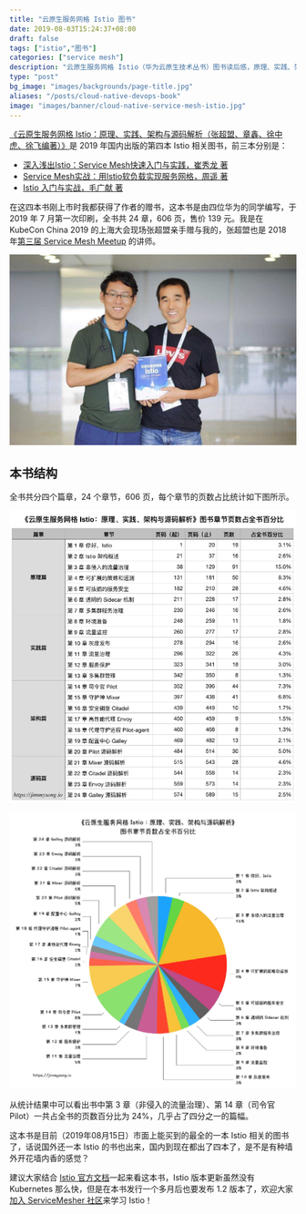 ```yaml
---
title: "云原生服务网格 Istio 图书"
date: 2019-08-03T15:24:37+08:00
draft: false
tags: ["istio","图书"]
categories: ["service mesh"]
description: "云原生服务网格 Istio（华为云原生技术丛书）图书读后感，原理、实践、架构与源码解析（张超盟、章鑫、徐中虎、徐飞编著）。"
type: "post"
bg_image: "images/backgrounds/page-title.jpg"
aliases: "/posts/cloud-native-devops-book"
image: "images/banner/cloud-native-service-mesh-istio.jpg"
---
```


[《云原生服务网格 Istio：原理、实践、架构与源码解析（张超盟、章鑫、徐中虎、徐飞编著）》](https://item.jd.com/12538407.html)是 2019 年国内出版的第四本 Istio 相关图书，前三本分别是：

- [深入浅出Istio：Service Mesh快速入门与实践，崔秀龙 著](https://item.jd.com/12527008.html)
- [Service Mesh实战：用Istio软负载实现服务网格，周遥 著](https://item.jd.com/12516473.html)
- [Istio 入门与实战，毛广献 著](https://item.jd.com/12601120.html)

在这四本书刚上市时我都获得了作者的赠书，这本书是由四位华为的同学编写，于 2019 年  7 月第一次印刷，全书共 24 章，606 页，售价 139 元。我是在 KubeCon China 2019 的上海大会现场张超盟亲手赠与我的，张超盟也是 2018 年[第三届 Service Mesh Meetup](https://www.servicemesher.com/blog/service-mesh-meetup-shenzhen-20180825/) 的讲师。

![右侧是云原生服务网格 Istio（华为云原生技术丛书）作者之一张超盟](006tNc79ly1g60ml3q3i4j30xc0m8wg2.jpg)

## 本书结构

全书共分四个篇章，24 个章节，606 页，每个章节的页数占比统计如下图所示。

![云原生服务网格 Istio：原理、实践、架构与源码解析》图书章节页数占全书百分比-表格](006tNc79ly1g5nsbm4pkej30u00uj0vw.jpg)

![《云原生服务网格 Istio：原理、实践、架构与源码解析》图书章节页数占全书百分比-饼图](006tNc79ly1g60mjr3lirj30v20u0q5g.jpg)

从统计结果中可以看出书中第 3 章（非侵入的流量治理）、第 14 章（司令官 Pilot）一共占全书的页数百分比为 24%，几乎占了四分之一的篇幅。

这本书是目前（2019年08月15日）市面上能买到的最全的一本 Istio 相关的图书了，话说国外还一本 Istio 的书也出来，国内到现在都出了四本了，是不是有种墙外开花墙内香的感觉？

建议大家结合 [Istio 官方文档](https://istio.io)一起来看这本书，Istio 版本更新虽然没有 Kubernetes 那么快，但是在本书发行一个多月后也要发布 1.2 版本了，欢迎大家[加入 ServiceMesher 社区](https://www.servicemesher.com)来学习 Istio！

